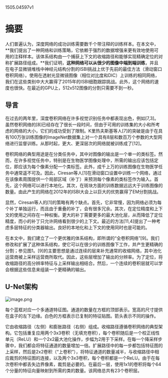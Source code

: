 1505.04597v1

# 摘要

人们普遍认为，深度网络的成功训练需要数千个带注释的训练样本。在本文中，**我们提出了一种网络和训练策略，它依赖于强烈的数据增强来更有效地使用可用的注释样本。该体系结构由一个捕获上下文的收缩路径和能够实现精确定位的对称扩展路径组成。**我们证明，**这种网络可以从很少的图像中端到端训练**，并且在电子显微镜堆栈中神经元结构分割的ISBI挑战上优于先前的最佳方法（滑动窗口卷积网络）。使用在透射光显微镜图像（相位对比度和DIC）上训练的相同网络，我们在这些类别中大大赢得了2015年的ISBI细胞跟踪挑战。此外，这个网络的速度也很快。在最近的GPU上，512x512图像的分割只需要不到一秒。

## 导言

在过去的两年里，深度卷积网络在许多视觉识别任务中都表现出色，例如[7,3]。虽然卷积网络的[8]已经存在了很长一段时间，但由于可用的训练集的大小和所考虑的网络的大小，它们的成功受到了限制。K里热夫斯基等人[7]的突破是由于在具有100万张训练图像的ImageNet数据集上对一个具有8层和数百万个参数的大型网络进行监督训练。从那时起，更大、更深层次的网络就被训练成了[12]。

卷积网络的典型用途是在分类任务中，其中对图像的输出是一个单一的类标签。然而，在许多视觉任务中，特别是在生物医学图像处理中，所需的输出应该包括定位，即应该为每个像素分配一个类标签。此外，成千上万的训练图像在生物医学任务中通常遥不可及。因此，Ciresan等人[1]在滑动窗口设置中训练一个网络，通过在该像素周围提供一个局部区域（补丁）来预测每个像素的类标签作为输入。首先，这个网络可以进行本地化。其次，在斑块方面的训练数据远远大于训练图像的数量。由此产生的网络在2012年的ISBI大会上以巨大的优势赢得了EM分割挑战。

显然，Ciresan等人的[1]的策略有两个缺点。首先，它非常慢，因为网络必须为每个补丁单独运行，而且由于重叠的补丁，会有很多冗余。其次，在定位精度和上下文的使用之间存在一种权衡。更大的补丁需要更多的最大池化层，从而降低了定位精度，而小的补丁只允许网络看到很少的上下文。最近的方法[11,4]提出了一种考虑多层特征的分类器输出。良好的本地化和上下文的使用同时也是可能的。

在本文中，我们建立了一个更优雅的体系结构，即所谓的“全卷积网络”[9]。我们修改和扩展了这种体系结构，使它可以在很少的训练图像下工作，并产生更精确的分割；参见图1。[9]的主要思想是通过连续的层来补充通常的收缩网络，其中池化运营商被上采样运营商所取代。因此，这些层增加了输出的分辨率。为了定位，将收缩路径的高分辨率特征与上采样输出相结合。然后，一个连续的卷积层就可以学会根据这些信息来组装一个更精确的输出。

## U-Net架构

![image.png](U-Net:Convolutional+Networks+for+Biomedical+Image+Segmentation+abc51257-7672-432e-83ce-d920552d8550/image.png)

每个蓝框对应一个多通道特征图。通道的数量在方框的顶部表示。宽高的尺寸提供在盒子的左下边缘。白色的方框表示已复制的特征贴图。箭头表示不同的操作。

它由收缩路径（左侧）和膨胀路径（右侧）组成。收缩路径遵循卷积网络的典型架构。它包括重复应用两个3x3卷积（无填充卷积），每个卷积随后是一个校正线性单元（ReLU）和一个2x2最大池化操作，步幅为2用于下采样。在每一个降采样步骤中，我们都会将特征通道的数量增加一倍。扩展路径中的每一步都包括特征图的上采样，然后是2x2卷积（“上卷积”），将特征通道的数量减半，与收缩路径中相应裁剪的特征图的连接，以及两个3x3卷积，每个卷积都是一个ReLU。由于在每次卷积中都丢失边界像素，裁剪是必要的。在最后一层，使用1x1的卷积将每个64个分量的特征向量映射到所需的类的数量。该网络总共有23个卷积层。

